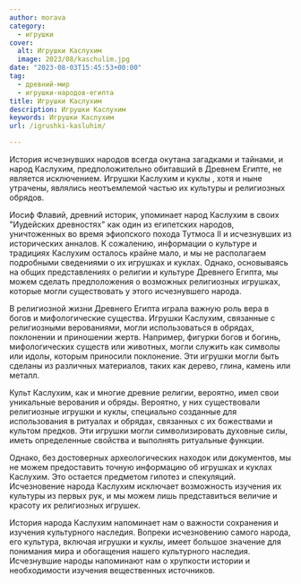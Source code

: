 ```yaml
---
author: morava
category:
  - игрушки
cover:
  alt: Игрушки Каслухим
  image: 2023/08/kaschulim.jpg
date: "2023-08-03T15:45:53+00:00"
tag:
  - древний-мир
  - игрушки-народов-египта
title: Игрушки Каслухим
description: Игрушки Каслухим
keywords: Игрушки Каслухим
url: /igrushki-kasluhim/

---
```

История исчезнувших народов всегда окутана загадками и тайнами, и народ Каслухим, предположительно обитавший в Древнем Египте, не является исключением. Игрушки Каслухим и куклы , хотя и ныне утрачены, являлись неотъемлемой частью их культуры и религиозных обрядов.

Иосиф Флавий, древний историк, упоминает народ Каслухим в своих "Иудейских древностях" как один из египетских народов, уничтоженных во время эфиопского похода Тутмоса II и исчезнувших из исторических анналов. К сожалению, информации о культуре и традициях Каслухим осталось крайне мало, и мы не располагаем подробными сведениями о их игрушках и куклах. Однако, основываясь на общих представлениях о религии и культуре Древнего Египта, мы можем сделать предположения о возможных религиозных игрушках, которые могли существовать у этого исчезнувшего народа.

В религиозной жизни Древнего Египта играла важную роль вера в богов и мифологические существа. Игрушки Каслухим, связанные с религиозными верованиями, могли использоваться в обрядах, поклонении и приношении жертв. Например, фигурки богов и богинь, мифологических существ или животных, могли служить как символы или идолы, которым приносили поклонение. Эти игрушки могли быть сделаны из различных материалов, таких как дерево, глина, камень или металл.

Культ Каслухим, как и многие древние религии, вероятно, имел свои уникальные верования и обряды. Вероятно, у них существовали религиозные игрушки и куклы, специально созданные для использования в ритуалах и обрядах, связанных с их божествами и культом предков. Эти игрушки могли символизировать духовные силы, иметь определенные свойства и выполнять ритуальные функции.

Однако, без достоверных археологических находок или документов, мы не можем предоставить точную информацию об игрушках и куклах Каслухим. Это остается предметом гипотез и спекуляций. Исчезновение народа Каслухим исключает возможность изучения их культуры из первых рук, и мы можем лишь представиться величие и красоту их религиозных игрушек.

История народа Каслухим напоминает нам о важности сохранения и изучения культурного наследия. Вопреки исчезновению самого народа, его культура, включая игрушки и куклы, имеет большое значение для понимания мира и обогащения нашего культурного наследия. Исчезнувшие народы напоминают нам о хрупкости истории и необходимости изучения вещественных источников.
